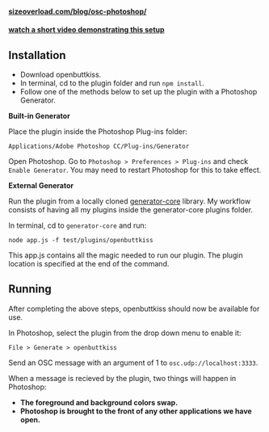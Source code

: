 #### [sizeoverload.com/blog/osc-photoshop/](http://sizeoverload.com/blog/osc-photoshop/)

#### [watch a short video demonstrating this setup](https://vimeo.com/92411743)

## Installation

* Download openbuttkiss.
* In terminal, cd to the plugin folder and run `npm install`.
* Follow one of the methods below to set up the plugin with a Photoshop Generator.

**Built-in Generator**

Place the plugin inside the Photoshop Plug-ins folder:

    Applications/Adobe Photoshop CC/Plug-ins/Generator

Open Photoshop. Go to `Photoshop > Preferences > Plug-ins` and check `Enable Generator`. You may need to restart Photoshop for this to take effect.

**External Generator**

Run the plugin from a locally cloned [generator-core](https://github.com/adobe-photoshop/generator-core) library. My workflow consists of having all my plugins inside the generator-core plugins folder.

In terminal, cd to `generator-core` and run:

    node app.js -f test/plugins/openbuttkiss

This app.js contains all the magic needed to run our plugin. The plugin location is specified at the end of the command.

## Running

After completing the above steps, openbuttkiss should now be available for use.

In Photoshop, select the plugin from the drop down menu to enable it:

    File > Generate > openbuttkiss

Send an OSC message with an argument of 1 to `osc.udp://localhost:3333`.

When a message is recieved by the plugin, two things will happen in Photoshop:

* **The foreground and background colors swap.**
* **Photoshop is brought to the front of any other applications we have open.**

